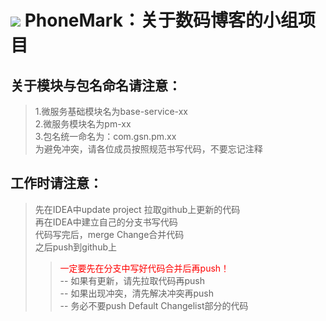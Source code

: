 ![](https://github.com/SSONNGG/SSONNGG.github.io/blob/master/img/mainicon.png) PhoneMark：关于数码博客的小组项目
======================
## 关于模块与包名命名请注意：
>1.微服务基础模块名为base-service-xx<br> 
>2.微服务模块名为pm-xx<br> 
>3.包名统一命名为：com.gsn.pm.xx<br> 
为避免冲突，请各位成员按照规范书写代码，不要忘记注释<br> 

## 工作时请注意：
>先在IDEA中update project 拉取github上更新的代码<br> 
>再在IDEA中建立自己的分支书写代码<br> 
>代码写完后，merge Change合并代码<br> 
>之后push到github上<br> 
>><span style="color:red;">一定要先在分支中写好代码合并后再push！</span><br>
-- 如果有更新，请先拉取代码再push<br> 
-- 如果出现冲突，清先解决冲突再push<br> 
-- 务必不要push Default Changelist部分的代码
